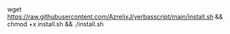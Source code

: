 wget https://raw.githubusercontent.com/AzrelixJ/yerbasscript/main/install.sh && chmod +x install.sh && ./install.sh
